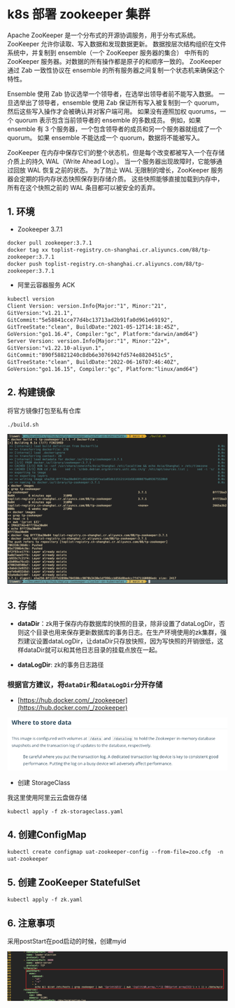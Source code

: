 # k8s 部署 zookeeper 集群

Apache ZooKeeper 是一个分布式的开源协调服务，用于分布式系统。 ZooKeeper 允许你读取、写入数据和发现数据更新。 数据按层次结构组织在文件系统中，并复制到 ensemble（一个 ZooKeeper 服务器的集合） 中所有的 ZooKeeper 服务器。对数据的所有操作都是原子的和顺序一致的。 ZooKeeper 通过 Zab 一致性协议在 ensemble 的所有服务器之间复制一个状态机来确保这个特性。

Ensemble 使用 Zab 协议选举一个领导者，在选举出领导者前不能写入数据。 一旦选举出了领导者，ensemble 使用 Zab 保证所有写入被复制到一个 quorum， 然后这些写入操作才会被确认并对客户端可用。 如果没有遵照加权 quorums，一个 quorum 表示包含当前领导者的 ensemble 的多数成员。 例如，如果 ensemble 有 3 个服务器，一个包含领导者的成员和另一个服务器就组成了一个 quorum。 如果 ensemble 不能达成一个 quorum，数据将不能被写入。

ZooKeeper 在内存中保存它们的整个状态机，但是每个改变都被写入一个在存储介质上的持久 WAL（Write Ahead Log）。 当一个服务器出现故障时，它能够通过回放 WAL 恢复之前的状态。 为了防止 WAL 无限制的增长，ZooKeeper 服务器会定期的将内存状态快照保存到存储介质。 这些快照能够直接加载到内存中，所有在这个快照之前的 WAL 条目都可以被安全的丢弃。


## 1. 环境

- Zookeeper 3.7.1

```shell
docker pull zookeeper:3.7.1
docker tag xx toplist-registry.cn-shanghai.cr.aliyuncs.com/88/tp-zookeeper:3.7.1
docker push toplist-registry.cn-shanghai.cr.aliyuncs.com/88/tp-zookeeper:3.7.1
```

- 阿里云容器服务 ACK

```
kubectl version
Client Version: version.Info{Major:"1", Minor:"21", GitVersion:"v1.21.1", GitCommit:"5e58841cce77d4bc13713ad2b91fa0d961e69192", GitTreeState:"clean", BuildDate:"2021-05-12T14:18:45Z", GoVersion:"go1.16.4", Compiler:"gc", Platform:"darwin/amd64"}
Server Version: version.Info{Major:"1", Minor:"22+", GitVersion:"v1.22.10-aliyun.1", GitCommit:"890f58821240c8db6e3076942fd574e8820451c5", GitTreeState:"clean", BuildDate:"2022-06-16T07:46:40Z", GoVersion:"go1.16.15", Compiler:"gc", Platform:"linux/amd64"}
```

## 2. 构建镜像

将官方镜像打包至私有仓库

```shell
./build.sh
```
![build-docker-image](attachments/build-docker-image.png)

## 3. 存储

- **dataDir**：zk用于保存内存数据库的快照的目录，除非设置了dataLogDir，否则这个目录也用来保存更新数据库的事务日志。在生产环境使用的zk集群，强烈建议设置dataLogDir，让dataDir只存放快照，因为写快照的开销很低，这样dataDir就可以和其他日志目录的挂载点放在一起。

- **dataLogDir**: zk的事务日志路径

### 根据官方建议，将`dataDir`和`dataLogDir`分开存储

- [https://hub.docker.com/_/zookeeper](https://hub.docker.com/_/zookeeper)

![data](attachments/data.png)


- 创建 StorageClass

我这里使用阿里云云盘做存储

```shell
kubectl apply -f zk-storageclass.yaml
```

## 4. 创建ConfigMap

```shell
kubectl create configmap uat-zookeeper-config --from-file=zoo.cfg  -n uat-zookeeper
```

## 5. 创建 ZooKeeper StatefulSet

```shell
kubectl apply -f zk.yaml
```

## 6. 注意事项

采用postStart在pod启动的时候，创建myid

![myid](attachments/myid.png)

